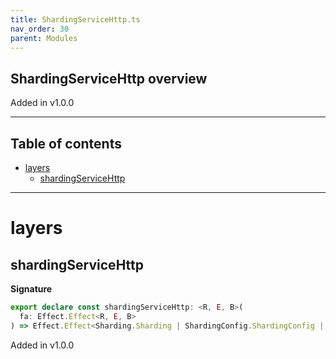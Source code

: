 ```yaml
---
title: ShardingServiceHttp.ts
nav_order: 30
parent: Modules
---
```


## ShardingServiceHttp overview

Added in v1.0.0

---

<h2 class="text-delta">Table of contents</h2>

- [layers](#layers)
  - [shardingServiceHttp](#shardingservicehttp)

---

# layers

## shardingServiceHttp

**Signature**

```ts
export declare const shardingServiceHttp: <R, E, B>(
  fa: Effect.Effect<R, E, B>
) => Effect.Effect<Sharding.Sharding | ShardingConfig.ShardingConfig | R, E, B>
```

Added in v1.0.0
